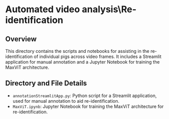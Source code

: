 # Automated video analysis\Re-identification

## Overview

This directory contains the scripts and notebooks for assisting in the re-identification of individual pigs across video frames. It includes a Streamlit application for manual annotation and a Jupyter Notebook for training the MaxViT architecture.

## Directory and File Details

*   `annotationStreamlitApp.py`: Python script for a Streamlit application, used for manual annotation to aid re-identification.
*   `MaxViT.ipynb`: Jupyter Notebook for training the MaxViT architecture for re-identification.